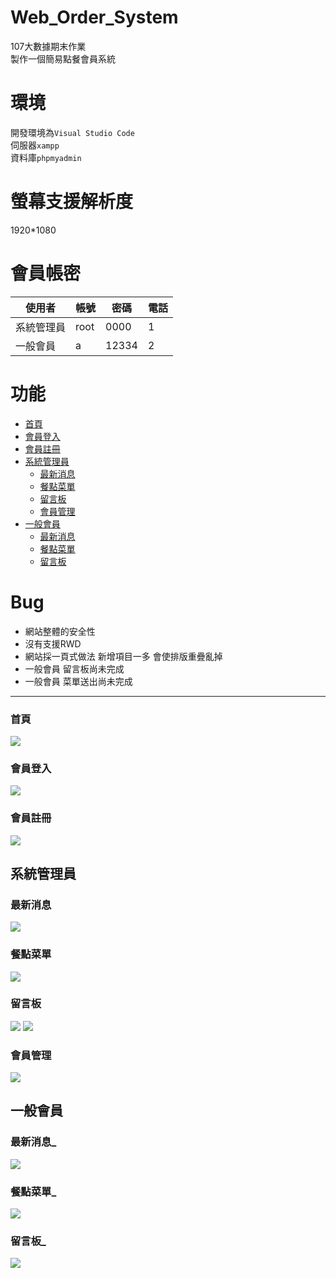 # Web_Order_System
107大數據期末作業<br>
製作一個簡易點餐會員系統
# 環境
開發環境為`Visual Studio Code`<br>
伺服器`xampp`<br>
資料庫`phpmyadmin`
# 螢幕支援解析度
1920*1080
# 會員帳密
|使用者|帳號|密碼|電話|
|----|----|-----|-----|
|系統管理員|root|0000|1|
|一般會員|a|12334|2|


# 功能
* [首頁](#首頁)
* [會員登入](#會員登入)
* [會員註冊](#會員註冊)
* [系統管理員](#系統管理員)
    * [最新消息](#最新消息)
	* [餐點菜單](#餐點菜單)
	* [留言板](#留言板)
	* [會員管理](#會員管理)
* [一般會員](#一般會員)
    * [最新消息](#最新消息_)
	* [餐點菜單](#餐點菜單_)
	* [留言板](#留言板_)
# Bug
* 網站整體的安全性
* 沒有支援RWD
* 網站採一頁式做法 新增項目一多 會使排版重疊亂掉
* 一般會員 留言板尚未完成
* 一般會員 菜單送出尚未完成
___

### 首頁
![](pic/pic1.PNG)
### 會員登入
![](pic/pic2.PNG)
### 會員註冊
![](pic/pic3.PNG)

## 系統管理員

### 最新消息
![](pic/pic4.PNG)
### 餐點菜單
![](pic/pic5.PNG)
### 留言板
![](pic/pic6.PNG)
![](pic/pic8.PNG)
### 會員管理
![](pic/pic7.PNG)

## 一般會員

### 最新消息_
![](pic/pic9.PNG)
### 餐點菜單_
![](pic/pic10.PNG)
### 留言板_
![](pic/pic11.PNG)
